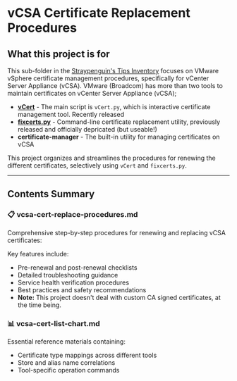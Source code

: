 # vCSA Certificate Replacement Procedures

## What this project is for

This sub-folder in the [Straypenguin's Tips Inventory](https://github.com/Tatsuya-Nonogaki/Straypenguins-Tips-Inventory) focuses on VMware vSphere certificate management procedures, specifically for vCenter Server Appliance (vCSA).
VMware (Broadcom) has more than two tools to maintain certificates on vCenter Server Appliance (vCSA);

- **[vCert](https://knowledge.broadcom.com/external/article/385107)** - The main script is `vCert.py`, which is interactive certificate management tool. Recently released
- **[fixcerts.py](https://knowledge.broadcom.com/external/article?legacyId=90561)** - Command-line certificate replacement utility, previously released and officially depricated (but useable!)
- **certificate-manager** - The built-in utility for managing certificates on vCSA

This project organizes and streamlines the procedures for renewing the different certificates, selectively using `vCert` and `fixcerts.py`.

---

## Contents Summary

### 📋 vcsa-cert-replace-procedures.md
Comprehensive step-by-step procedures for renewing and replacing vCSA certificates:

Key features include:
- Pre-renewal and post-renewal checklists
- Detailed troubleshooting guidance
- Service health verification procedures
- Best practices and safety recommendations
- **Note:** This project doesn't deal with custom CA signed certificates, at the time being.

### 📊 vcsa-cert-list-chart.md
Essential reference materials containing:
- Certificate type mappings across different tools
- Store and alias name correlations
- Tool-specific operation commands
